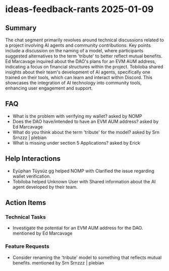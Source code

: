 # ideas-feedback-rants 2025-01-09

## Summary
The chat segment primarily revolves around technical discussions related to a project involving AI agents and community contributions. Key points include a discussion on the naming of a model, where participants suggested alternatives to the term 'tribute' to better reflect mutual benefits. Ed Marcavage inquired about the DAO's plans for an EVM AUM address, indicating a focus on financial structures within the project. Tobiloba shared insights about their team's development of AI agents, specifically one trained on their tools, which can learn and interact within Discord. This showcases the integration of AI technology into community tools, enhancing user engagement and support.

## FAQ
- What is the problem with verifying my wallet? asked by NOMP
- Does the DAO have/intended to have an EVM AUM address? asked by Ed Marcavage
- What do you think about the term 'tribute' for the model? asked by Srn Srnzzz | plebian
- What is missing under section 5 Applications? asked by Erick

## Help Interactions
- Eyüphan Tüysüz gg helped NOMP with Clarified the issue regarding wallet verification.
- Tobiloba helped Unknown User with Shared information about the AI agent developed by their team.

## Action Items

### Technical Tasks
- Investigate the potential for an EVM AUM address for the DAO. mentioned by Ed Marcavage

### Feature Requests
- Consider renaming the 'tribute' model to something that reflects mutual benefits. mentioned by Srn Srnzzz | plebian